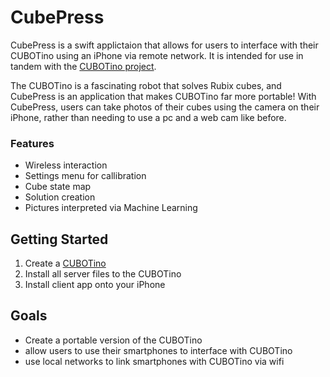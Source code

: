 # CubePress
CubePress is a swift applictaion that allows for users to interface with their CUBOTino using an iPhone via remote network. It is intended for use in tandem with the [CUBOTino project](https://github.com/AndreaFavero71/CUBOTino_base_version).

The CUBOTino is a fascinating robot that solves Rubix cubes, and CubePress is an application that makes CUBOTino far more portable! With CubePress, users can take photos of their cubes using the camera on their iPhone, rather than needing to use a pc and a web cam like before.

### Features
- Wireless interaction
- Settings menu for callibration
- Cube state map
- Solution creation
- Pictures interpreted via Machine Learning
 
## Getting Started
1. Create a [CUBOTino](https://github.com/AndreaFavero71/CUBOTino_base_version)
2. Install all server files to the CUBOTino
3. Install client app onto your iPhone

## Goals
- Create a portable version of the CUBOTino
- allow users to use their smartphones to interface with CUBOTino
- use local networks to link smartphones with CUBOTino via wifi
